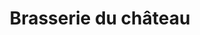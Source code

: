 ---
draft: false
title: "Brasserie du château"
banner: "/images/crieur/brasserie-du-chateau/brasserie-banner.jpg"
thumbnail: "/images/crieur/brasserie-du-chateau/brasserie-front.jpg"
gallery: "/images/crieur/brasserie-du-chateau"
style: "Bières & Pizzas"
types: ["restaurant","bar"]
tags: ["takeaway","vege"]
tips: "Les bières brassées sur place sont excellentes."
description: "Super brasserie au coeur de Lausanne. Le bar est ouvert toute la semaine et il y a beaucoup de choix de bières. Les pizzas maison sont aussi très sympa ! Bon endroit pour se retrouver entre potes pour décompresser après une longue semaine"
price: "~25 CHF"
priceTag: 3
locations:
  - address: "Pl. du Tunnel 1, 1005 Lausanne"
    latitude: 46.52484139487125
    longitude: 6.634625044830118
    map: "https://www.google.com/maps/embed?pb=!1m14!1m8!1m3!1d10980.636510543509!2d6.6346036!3d46.5247529!3m2!1i1024!2i768!4f13.1!3m3!1m2!1s0x0%3A0x79332bfa4cd655cb!2sBrasserie%20du%20Ch%C3%A2teau!5e0!3m2!1sfr!2sch!4v1669225335208!5m2!1sfr!2sch"
    schedules:
        - name: "Lundi"
          creneaux:
            - start: "11:00"
              end: "01:00"
        - name: "Mardi"
          creneaux:
              - start: "11:00"
                end: "01:00"
        - name: "Mercredi"
          creneaux:
              - start: "11:00"
                end: "01:00"
        - name: "Jeudi"
          creneaux:
              - start: "11:00"
                end: "01:00"
        - name: "Vendredi"
          creneaux:
              - start: "11:00"
                end: "02:00"
        - name: "Samedi"
          creneaux:
              - start: "11:00"
                end: "02:00"
        - name: "Dimanche"
          creneaux:
              - start: "17:00"
                end: "01:00"
links:
    - social: "site"
      url: "https://brasserieduchateau.ch"
    - social: "instagram"
      url: "https://www.instagram.com/brasserieduchateau/"
    - social: "facebook"
      url: "https://www.facebook.com/brasserieduchateaulausanne"
tops:
    - name: "Ginger Golden Ale"
      photo: "/images/crieur/brasserie-du-chateau/tops/ginger-golden-ale.png"
      description: "Bière blonde au gingembre brassée par la Brasserie du Château (33cl 4,5%)"
      price: "CHF 3.5"
---